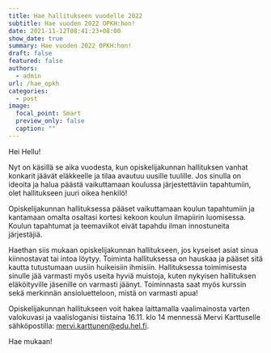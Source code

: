 ```yaml
---
title: Hae hallitukseen vuodelle 2022
subtitle: Hae vuoden 2022 OPKH:hon!
date: 2021-11-12T08:41:23+08:00
show_date: true
summary: Hae vuoden 2022 OPKH:hon!
draft: false
featured: false
authors:
  - admin
url: /hae_opkh
categories:
  - post
image:
  focal_point: Smart
  preview_only: false
  caption: ""
---
```

Hei Hellu!  

Nyt on käsillä se aika vuodesta, kun opiskelijakunnan hallituksen vanhat konkarit jäävät eläkkeelle ja tilaa avautuu uusille tuulille. Jos sinulla on ideoita ja halua päästä vaikuttamaan koulussa järjestettäviin tapahtumiin, olet hallitukseen juuri oikea henkilö!  

Opiskelijakunnan hallituksessa pääset vaikuttamaan koulun tapahtumiin ja kantamaan omalta osaltasi kortesi kekoon koulun ilmapiirin luomisessa. Koulun tapahtumat ja teemaviikot eivät tapahdu ilman innostuneita järjestäjiä.  

Haethan siis mukaan opiskelijakunnan hallitukseen, jos kyseiset asiat sinua kiinnostavat tai intoa löytyy. Toiminta hallituksessa on hauskaa ja pääset sitä kautta tutustumaan uusiin huikeisiin ihmisiin. Hallituksessa toimimisesta sinulle jää varmasti myös useita hyviä muistoja, kuten nykyisen hallituksen eläköityville jäsenille on varmasti jäänyt. Toiminnasta saat myös kurssin sekä merkinnän ansioluetteloon, mistä on varmasti apua!  

Opiskelijakunnan hallitukseen voit hakea laittamalla vaalimainosta varten valokuvasi ja vaalisloganisi tiistaina 16.11. klo 14 mennessä Mervi Karttuselle sähköpostilla: mervi.karttunen@edu.hel.fi.  

Hae mukaan!
